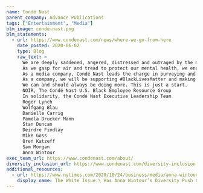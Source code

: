 ```yaml
---
name: Condé Nast
parent_company: Advance Publications
tags: ["Entertainment", "Media"]
blm_image: conde-nast.png
blm_statements:
  - url: https://www.condenast.com/news/where-we-go-from-here
    date_posted: 2020-06-02
    type: Blog
    raw_text: >
      We are deeply saddened, angered, distressed and outraged by the murders of George Floyd, Ahmaud Arbery, Tony Mcdade and Breonna Taylor due to police brutality and the continuous violence against Black people in the United States. We demand justice for them and the countless others whose names and stories have not made it to mainstream media. In the wake of the hundreds of protests around the world, we are now fearful for our lives as we realize more and more that it could have just as easily been one of us. We are calling for an end to the senseless violence and police brutality against Black people and will be using our platforms to promote peace, tolerance and solidarity with our Black audiences, clients, talent, and most of all, our employees and contractors who joined protests and fought in the streets to demand change.
      As we gasp for air and tread to protect our mental health, we encourage our allies and friends to be mindful of our struggle. This is not the first or the last of these atrocities and the pain we feel, endure and navigate will never be healed. What we need is support. What we need is compassion. What we need is for everyone to speak up and advocate. Though these issues may make you feel uncomfortable, we challenge you to stand in your truth and address these issues head-on. Take the time to educate yourselves. In that process, you will learn that we are not all in this together. Black people have been carrying the weight of bias, prejudice and racism for too long. It’s time for everyone else to step up.
      As a media company, Condé Nast leads the charge in purveying and cultivating culture, and we hope to lead the charge on making a difference for the communities that so help shape the content we all know and love. We’re thankful to the brands that have been covering topics that affect the black community prior to recent events. We will continue to work together internally and externally to make Condé Nast a leader in supporting underrepresented communities on a regular basis across our brands.
      As a company, we will be supporting #BlackLivesMatter and making corporate monetary donations to organizations supporting the victims, protestors and supporters in this latest wave of racial injustice. We are also pledging $1,000,000 in advertising support across our platforms to help give voice to non-profit organizations combating racial injustice.
      We can and should always be doing more. This is just a start.
      NOIR, The Condé Nast U.S. Black Employee Resource Group
      In solidarity, the Condé Nast Executive Leadership Team
      Roger Lynch
      Wolfgang Blau
      Danielle Carrig
      Pamela Drucker Mann
      Stan Duncan
      Deirdre Findlay
      Mike Goss
      Oren Katzeff
      Sam Morgan
      Anna Wintour
exec_team_url: https://www.condenast.com/about/
diversity_inclusion_url: https://www.condenast.com/diversity-inclusion
additional_resources:
  - url: https://www.nytimes.com/2020/10/24/business/media/anna-wintour-vogue-race.html
    display_name: The White Issue:\ Has Anna Wintour’s Diversity Push Come Too Late?
---
```

